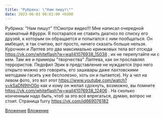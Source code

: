 ```yaml
---
title: "Рубрика: \"Нам пишут\""
date: 2023-06-03 06:01:00 +0300
---
```


Рубрика: "Нам пишут"
!!!Смотри видео!!!
Мне написал очередной комнатный #фурри.
Я постарался не ставить диагноз по списку его друзей, к которым он обращается и попытался с ним пообщаться.
Он имбецил, я так считаю, вот просто, ничего сказать больше нельзя.
Курочкин и Лаптев это два максимально кринжовых тела вот отсюда https://vk.com/whiteflash?w=wall41076938_15038 , их не перепутайте ни с кем. Там же и примеры "творчества" Лаптева, как он прославлял террористов. Педофил Эрик в представление не нуждается (про него открыто можно это говорить, его зашквары даже лахтовскими методами гасить уже бесполезно, хоть он и пытается). Ну а чел на левом фото, это вот этот https://www.youtube.com/watch?v=kSaDN9thO0o как и кому он желал сдохнуть, возможно, вы помните https://vk.com/whiteflash?w=wall41076938_12406 .
На сколько конченным надо быть, чтоб за это всё впрягаться, думаю, вопрос не стоит.
Страница furry https://vk.com/id669076182


[Вложение](https://vk.com/photo41076938_457249870)
[Вложение](https://vk.com/video41076938_456239623)
